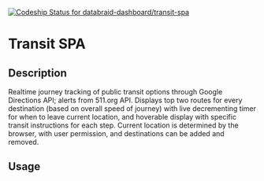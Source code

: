 [ ![Codeship Status for databraid-dashboard/transit-spa](https://app.codeship.com/projects/6491eac0-70d0-0135-0cfa-42df7ce0722f/status?branch=master) ](https://app.codeship.com/projects/243222)

# Transit SPA

## Description
Realtime journey tracking of public transit options through Google Directions API; alerts from 511.org API. Displays top two routes for every destination (based on overall speed of journey) with live decrementing timer for when to leave current location, and hoverable display with specific transit instructions for each step. Current location is determined by the browser, with user permission, and destinations can be added and removed.

## Usage
